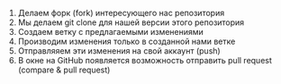 1. Делаем форк (fork) интересующего нас репозитория
2. Мы делаем git clone для нашей версии этого репозитория
3. Создаем ветку с предлагаемыми изменениями
4. Производим изменения только в созданной нами ветке
5. Отправляяем эти изменения на свой аккаунт (push)
6. В окне на GitHub появляется возможность отправить pull request (compare & pull request)